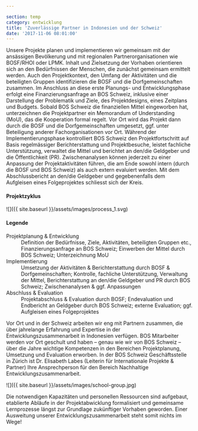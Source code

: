 ```yaml
---

section: temp
category: entwicklung
title: 'Zuverlässige Partner in Indonesien und der Schweiz'
date: '2017-11-06 08:01:00'
---
```

Unsere Projekte planen und implementieren wir gemeinsam mit der ansässigen Bevölkerung und mit regionalen Partnerorganisationen wie BOSF/RHOI oder LPMK. Inhalt und Zielsetzung der Vorhaben orientieren sich an den Bedürfnissen der Menschen, die zunächst gemeinsam ermittelt werden. Auch den Projektkontext, den Umfang der Aktivitäten und die beteiligten Gruppen identifizieren die BOSF und die Dorfgemeinschaften zusammen. Im Anschluss an diese erste Planungs- und Entwicklungsphase erfolgt eine Finanzierungsanfrage an BOS Schweiz, inklusive einer Darstellung der Problematik und Ziele, des Projektdesigns, eines Zeitplans und Budgets. Sobald BOS Schweiz die finanziellen Mittel eingeworben hat, unterzeichnen die Projektpartner ein Memorandum of Understanding (MoU), das die Kooperation formal regelt. Vor Ort wird das Projekt dann durch die BOSF und die Dorfgemeinschaften umgesetzt, ggf. unter Beteiligung anderer Fachorganisationen vor Ort. Während der Implementierungsphase kontrolliert BOS Schweiz den Projektfortschritt auf Basis regelmässiger Berichterstattung und Projektbesuche, leistet fachliche Unterstützung, verwaltet die Mittel und berichtet an den/die Geldgeber und die Öffentlichkeit (PR). Zwischenanalysen können jederzeit zu einer Anpassung der Projektaktivitäten führen, die am Ende sowohl intern (durch die BOSF und BOS Schweiz) als auch extern evaluiert werden. Mit dem Abschlussbericht an den/die Geldgeber und gegebenenfalls dem Aufgleisen eines Folgeprojektes schliesst sich der Kreis.

#### Projektzyklus

![]({{ site.baseurl }}/assets/images/process_1.svg)

#### Legende
<dl class="legend">


<dt>Projektplanung & Entwicklung</dt>

<dd>Definition der Bedürfnisse, Ziele, Aktivitäten, beteiligten Gruppen etc., Finanzierungsanfrage an BOS Schweiz; Einwerben der Mittel durch BOS Schweiz; Unterzeichnung MoU </dd>

<dt>Implementierung</dt>

<dd>Umsetzung der Aktivitäten & Berichterstattung durch BOSF & Dorfgemeinschaften; Kontrolle, fachliche Unterstützung, Verwaltung der Mittel, Berichterstattung an den/die Geldgeber und PR durch BOS Schweiz; Zwischenanalysen & ggf. Anpassungen</dd>

<dt>Abschluss & Evaluation</dt>

<dd>Projektabschluss & Evaluation durch BOSF; Endevaluation und Endbericht an Geldgeber durch BOS Schweiz; externe Evaluation; ggf. Aufgleisen eines Folgeprojektes</dd>

</dl>

Vor Ort und in der Schweiz arbeiten wir eng mit Partnern zusammen, die über jahrelange Erfahrung und Expertise in der Entwicklungszusammenarbeit in Indonesien verfügen. BOS Mitarbeiter werden vor Ort geschult und haben – genau wie wir von BOS Schweiz – über die Jahre wichtige Kompetenzen in den Bereichen Projektplanung, Umsetzung und Evaluation erworben. In der BOS Schweiz Geschäftsstelle in Zürich ist Dr. Elisabeth Labes (Leiterin für Internationale Projekte & Partner) Ihre Ansprechperson für den Bereich Nachhaltige Entwicklungszusammenarbeit.

![]({{ site.baseurl }}/assets/images/school-group.jpg)

Die notwendigen Kapazitäten und personellen Ressourcen sind aufgebaut, etablierte Abläufe in der Projektabwicklung formalisiert und gemeinsame Lernprozesse längst zur Grundlage zukünftiger Vorhaben geworden. Einer Ausweitung unserer Entwicklungszusammenarbeit steht somit nichts im Wege!